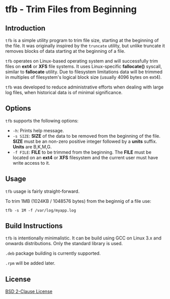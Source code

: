 # tfb - Trim Files from Beginning

## Introduction

`tfb` is a simple utility program to trim file size, starting at the beginning of the file. It was originally inspired by the `truncate` utility, but unlike truncate it removes blocks of data starting at the beginning of a file.

`tfb` operates on Linux-based operating system and will successfully trim files on **ext4** or **XFS** file systems. It uses Linux-specific **fallocate()** syscall, similar to **fallocate** utility. Due to filesystem limitations data will be trimmed in multiples of filesystem's logical block size (usually 4096 bytes on ext4).

`tfb` was developed to reduce administrative efforts when dealing with large log files, when historical data is of minimal significance.

## Options

`tfb` supports the following options:
* `-h`: Prints help message.
* `-s SIZE`: **SIZE** of the data to be removed from the beginning of the file. **SIZE** must be an non-zero positive integer followed by a **units** suffix. **Units** are B,K,M,G.
* `-f FILE`: **FILE** to be trimmed from the beginning. The **FILE** must be located on an **ext4** or **XFS** filesystem and the current user must have write access to it.

## Usage

`tfb` usage is fairly straight-forward.

To trim 1MB (1024KB / 1048576 bytes) from the beginnig of a file use:

```
tfb -s 1M -f /var/log/myapp.log
```

## Build Instructions

`tfb` is intentionally minimalistic. It can be build using GCC on Linux 3.x and onwards distributions. Only the standard library is used.

`.deb` package building is currently supported.

`.rpm` will be added later.

## License

[BSD 2-Clause License](https://tldrlegal.com/license/bsd-2-clause-license-(freebsd))

